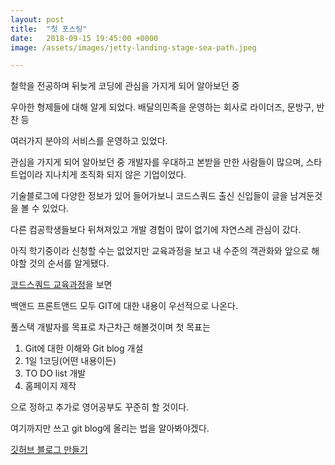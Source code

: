 ```yaml
---
layout: post
title:  "첫 포스팅"
date:   2018-09-15 19:45:00 +0000
image: /assets/images/jetty-landing-stage-sea-path.jpeg

---
```


  철학을 전공하며 뒤늦게 코딩에 관심을 가지게 되어 알아보던 중
  
  우아한 형제들에 대해 알게 되었다. 배달의민족을 운영하는 회사로 라이더즈, 문방구, 반찬 등
  
  여러가지 분야의 서비스를 운영하고 있었다.
  
  관심을 가지게 되어 알아보던 중 개발자를 우대하고 본받을 만한 사람들이 많으며, 스타트업이라 지나치게 조직화 되지 않은 기업이었다.
  
  기술블로그에 다양한 정보가 있어 들어가보니 코드스쿼드 출신 신입들이 글을 남겨둔것을 볼 수 있었다.
  
  다른 컴공학생들보다 뒤쳐져있고 개발 경험이 많이 없기에 자연스레 관심이 갔다.
  
  아직 학기중이라 신청할 수는 없었지만 교육과정을 보고 내 수준의 객관화와 앞으로 해야할 것의 순서를 알게됐다.
  
  [코드스쿼드 교육과정](https://codesquad.kr/page/masters/curriculum.html#frontend-first-curriculum)을 보면
  
  백앤드 프론트앤드 모두 GIT에 대한 내용이 우선적으로 나온다.
 
  풀스택 개발자를 목표로 차근차근 해볼것이며 첫 목표는
  
1. Git에 대한 이해와 Git blog 개설
2. 1일 1코딩(어떤 내용이든)
3. TO DO list 개발
4. 홈페이지 제작

으로 정하고 추가로 영어공부도 꾸준히 할 것이다.

여기까지만 쓰고 git blog에 올리는 법을 알아봐야겠다.

[깃허브 블로그 만들기](http://recoveryman.tistory.com/323?category=635733)
